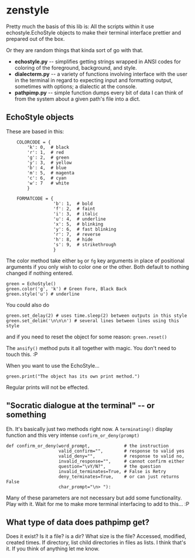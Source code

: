 # zenstyle

Pretty much the basis of this lib is: All the scripts within it use echostyle.EchoStyle objects to make their terminal interface prettier and prepared out of the box. 

Or they are random things that kinda sort of go with that.

+ **echostyle.py** -- simplifies getting strings wrapped in ANSI codes for coloring of the foreground, background, and style. 
+ **dialecterm.py**  -- a variety of functions involving interface with the user in the terminal in regard to expecting input and formatting output, sometimes with options; a dialectic at the console.
+ **pathpimp.py** -- simple function dumps every bit of data I can think of from the system about a given path's file into a dict.


## EchoStyle objects

These are based in this:

```
    COLORCODE = { 
        'k': 0,  # black 
        'r': 1,  # red 
        'g': 2,  # green 
        'y': 3,  # yellow 
        'b': 4,  # blue 
        'm': 5,  # magenta 
        'c': 6,  # cyan 
        'w': 7   # white 
        } 
    
    FORMATCODE = { 
                  'b': 1,  # bold 
                  'f': 2,  # faint 
                  'i': 3,  # italic 
                  'u': 4,  # underline 
                  'x': 5,  # blinking 
                  'y': 6,  # fast blinking 
                  'r': 7,  # reverse 
                  'h': 8,  # hide 
                  's': 9,  # strikethrough 
                  } 
```

The color method take either `bg` or `fg` key arguments in place of positional arguments if you only wish to color one or the other. Both default to nothing changed if nothing entered.

```
green = EchoStyle()
green.color('g', 'k') # Green Fore, Black Back
green.style('u') # underline
```

You could also do

```
green.set_delay(2) # uses time.sleep(2) between outputs in this style
green.set_delim('\n\n\n') # several lines between lines using this style
```


and if you need to reset the object for some reason: `green.reset()`

The `ansify()` method puts it all together with magic. You don't need to touch this. :P

When you want to use the EchoStyle...

```
green.print("The object has its own print method.")
```

Regular prints will not be effected.

## "Socratic dialogue at the terminal" -- or something

Eh. It's basically just two methods right now. A `terminating()` display function and this very intense `confirm_or_deny(prompt)`

```
def confirm_or_deny(word_prompt,             # the instruction
                    valid_confirm="",        # response to valid yes
                    valid_deny="",           # response to valid no,
                    invalid_response="",     # cannot confirm either
                    question="\vY/N?",       # the question
                    invalid_terminates=True, # False is Retry
                    deny_terminates=True,    # or can just returns False
                    char_prompt="\n> "):
```

Many of these parameters are not necessary but add some functionality. Play with it. Wait for me to make more terminal interfacing to add to this... :P


## What type of data does pathpimp get?

Does it exist? Is it a file? is a dir? What size is the file? Accessed, modified, created times. If directory, list child  directories in files as lists. I think that's it. If you think of anything let me know.
